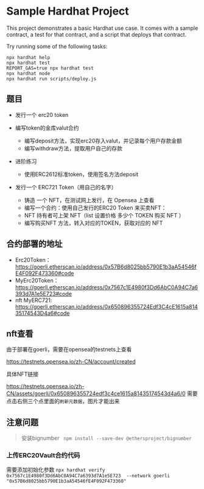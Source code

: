 # Sample Hardhat Project

This project demonstrates a basic Hardhat use case. It comes with a sample contract, a test for that contract, and a script that deploys that contract.

Try running some of the following tasks:

```shell
npx hardhat help
npx hardhat test
REPORT_GAS=true npx hardhat test
npx hardhat node
npx hardhat run scripts/deploy.js
```

## 题目
* 发行一个 erc20 token
* 编写token的金库valut合约
  * 编写deposit方法，实现erc20存入valut，并记录每个用户存款金额
  * 编写withdraw方法，提取用户自己的存款
* 进阶练习
   * 使用ERC2612标准token，使用签名方法deposit

* 发⾏⼀个 ERC721 Token（⽤⾃⼰的名字）
  * 铸造 ⼀个 NFT，在测试⽹上发⾏，在 Opensea 上查看
  * 编写⼀个合约：使⽤⾃⼰发⾏的ERC20 Token 来买卖NFT：
  * NFT 持有者可上架 NFT（list 设置价格 多少个 TOKEN 购买 NFT ）
  * 编写购买NFT ⽅法，转⼊对应的TOKEN，获取对应的 NFT

## 合约部署的地址
* Erc20Token： https://goerli.etherscan.io/address/0x57B6d8025bb5790E1b3aA54546fE4F092F473360#code
* MyErc20Token：https://goerli.etherscan.io/address/0x7567c1E4980f3Dd6AbC0A94C7a6393d7A1e5E723#code
* nft MyERC721: https://goerli.etherscan.io/address/0x650896355724Edf3C4cE1615a81435174543D4a6#code

## nft查看
由于部署在goerli，需要在opensea的testnets上查看

https://testnets.opensea.io/zh-CN/account/created

具体NFT链接

https://testnets.opensea.io/zh-CN/assets/goerli/0x650896355724edf3c4ce1615a81435174543d4a6/0
需要点击右侧三个点里面的`刷新元数据`，图片才能出来

## 注意问题
>安装bignumber ` npm install --save-dev @ethersproject/bignumber`

### 上传ERC20Vault合约代码
需要添加初始化参数
` npx hardhat verify 0x7567c1E4980f3Dd6AbC0A94C7a6393d7A1e5E723  --network goerli "0x57B6d8025bb5790E1b3aA54546fE4F092F473360" `
